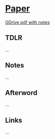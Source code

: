 # [Paper](https://arxiv.org)

[GDrive pdf with notes](https://drive.google.com/drive/)

## TDLR

...

## Notes

...

## Afterword

...

## Links

...
